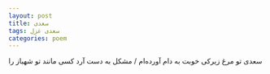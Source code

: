 ```yaml
---
layout: post
title: سعدی
tags: سعدی غزل
categories: poem
---
```


سعدی تو مرغ زیرکی خوبت به دام آورده‌ام / مشکل به دست آرد کسی مانند تو شهباز را
